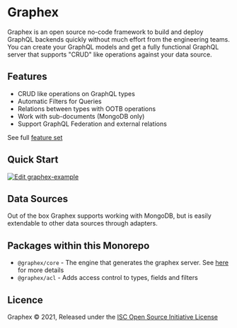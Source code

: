 
# Graphex

Graphex is an open source no-code framework to build and deploy GraphQL backends quickly without much effort from the engineering teams. You can create your GraphQL models and get a fully functional GraphQL server that supports "CRUD" like operations against your data source. 

## Features
- CRUD like operations on GraphQL types
- Automatic Filters for Queries
- Relations between types with OOTB operations
- Work with sub-documents (MongoDB only)
- Support GraphQL Federation and external relations

See full [feature set](./features.md)

## Quick Start
[![Edit graphex-example](https://codesandbox.io/static/img/play-codesandbox.svg)](https://codesandbox.io/s/github/graphexio/graphex/tree/master/packages/example-server)


## Data Sources
Out of the box Graphex supports working with MongoDB, but is easily extendable to other data sources through adapters. 


## Packages within this Monorepo
- `@graphex/core` - The engine that generates the graphex server. See [here](packages/core/README.md) for more details
- `@graphex/acl` - Adds access control to types, fields and filters

## Licence
Graphex © 2021, Released under the [ISC Open Source Initiative License](https://opensource.org/licenses/ISC)
